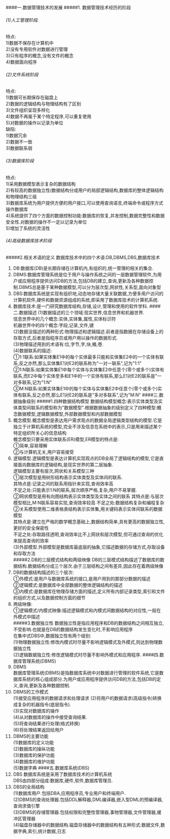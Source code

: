 ####一.数据管理技术的发展
#####1. 数据管理技术经历的阶段  
###### (1)人工管理阶段.  
特点:  
1)数据不保存在计算机中  
2)没有专用软件对数据进行管理  
3)只有程序的概念,没有文件的概念  
4)数据面向程序
###### (2)文件系统阶段  
特点:  
1)数据可长期保存在磁盘上  
2)数据的逻辑结构与物理结构有了区别  
3)文件组织呈现多样化  
4)数据不再属于某个特定程序,可以重复使用  
5)对数据的操作以记录为单位  
缺陷:  
1)数据冗余  
2)数据不一致  
3)数据联系弱  
###### (3)数据库阶段
特点:  
1)采用数据模型表示复杂的数据结构  
2)有较高的数据独立性(数据结构分成用户的局部逻辑结构,数据库的整体逻辑结构和物理结构三级  
3)数据库系统为用户提供方便的用户接口,可以使用查询语言,终端命令或程序方式操作数据库  
4)系统提供了四个方面的数据控制功能:数据库的恢复,并发控制,数据完整性和数据安全性.对数据的操作不一定以记录为单位  
5)增加了系统的灵活性  
###### (4)高级数据库技术阶段
#####2.相关术语的定义
数据库技术中的四个术语:DB,DBMS,DBS,数据库技术  
1. DB:数据库(DB)是长期存储在计算机内,有组织的,统一管理的相关的集合.  
2. DBMS:数据库管理系统是位于用户与操作系统之间的一层数据管理软件,为用户或应用程序提供访问DB的方法,包括DB的建立,查询,更新及各种数据控制.DBMS总是基于某种数据模型,可以分为层次型,网状性,关系型,面向对象型  
3. DBS:数据库系统是实现有组织地,动态地存储大量关联数据,方便多用户访问的计算机软件,硬件和数据资源组成的系统,即采用了数据库技术的计算机系统.  
4. 数据库技术:是一门研究数据库结构,存储,设计,管理和使用的软件学科.
####二.数据描述
(1)数据描述的三个领域:现实世界,信息世界和机器世界.  
信息世界中的几个概念:实体,实体集,属性,实体标识符  
机器世界中的四个概念:字段,记录,文件,键  
(2)数据没描述的两种形式:物理描述和逻辑描述.前者是指数据在存储设备上的存取方式,后者是指程序员或用户用以操作的数据形式.  
(3)物理描述用到的术语有:位,字节,字,块,桶,卷.  
(4)数据联系的描述:  
①1:1联系:如果实体集E1中的每个实体最多只能和实体集E2中的一个实体有联系,反之亦然,那么实体集E1对E2的联系称为"一对一联系",记为"1:1"  
②1:N联系:如果实体集E1中每个实体与实体集E2中任意个(零个或多个)实体有联系,而E2中每个实体至多和E1中的一个实体有联系,那么E1对E2的联系是"一对多联系,记为"1:N"  
③M:N联系:如果实体集E1中的每个实体与实体集E2中任意个(零个或多个)实体有联系,反之亦然,那么E1对E2的联系是"多对多联系",记为"M:N"
####三.数据抽象级别
#####1.四种数据结构模型
数据结构模型概念:表示实体类型及实体类型间联系的模型称为"数据模型".根据数据抽象的级别定义了四种模型:概念数据模型,逻辑数据模型,外部数据模型和内部数据模型  
1. 概念模型.概念模型是表达用户需求观点的数据全局逻辑类型结构的模型.它是独立于计算机系统的模型,完全不涉及信息在系统中的表示,只是用来描述某个特定组织所关心的信息结构  
概念模型只要采用实体联系(ER)模型,ER模型的特点是:  
①简单,容易理解  
②与计算机无关,用户容易接受  
2. 逻辑模型.逻辑模型是表达计算机实现观点的DB全局了逻辑结构的模型,它是直接面向数据库的逻辑结构,是现实世界的第二层抽象.  
逻辑模型主要有层次,网状和关系模型三种  
①层次模型是用树形结构表示实体类型及实体间的联系.  
其特点是:记录之间的联系用指针来实现,查询效率高  
不足之处:只能表示1:N的联系,层次顺序严格,复杂,用户不易掌握.  
②网状模型是用有向图结构表示实体类型及实体之间的联系
其特点是:与层次模型相比,M:N联系容易实现,查询效率较高
不足之处:数据结构复杂和编程复杂  
②关系模型使用二维表格表结构表示实体集,用关键码表示实体间联系的数据模型  
其特点是:建立在严格的数学概念基础上,数据结构简单,具有更高的数据独立性,更好的安全保密性  
不足之处:存取路径透明,查询效率比不上网状和层次模型,但可通过查询的优化来提高查询的效率  
(3)外部模型.外部模型是数据库最底层的抽象,它描述数据的存储方式,存取设备和存取方法  
#####2.DB的三层模式结构和两级映像
DB的三层模式结构描述了数据库的数据结构.数据结构分成三个层次.由于三层结构之间有差异,因此存在着两级映像
1. DB的数据结构描述的三个层次:  
①外模式:是用户与数据库系统的接口,是用户用到的那部分数据的描述  
②逻辑模式:是数据库中全部数据的整体逻辑结构的描述  
③内模式:是数据库在物理存储方面的描述,定义所有内部记录类型,索引和文件的组织方式,以及数据控制方面的细节  
2. 两级映像:  
①逻辑模式/内模式映像:描述逻辑模式和内模式间数据结构的对应性,一般在外模式中描述  
#####3.数据独立性
数据独立性是指应用程序和DB的数据结构之间相互独立,不受影响.也就是在DB的数据结构发生变化时,不影响应用程序  
在集中式DBS中,数据独立性有两个级别:  
(1)物理数据独立性:修改内模式时尽量不影响逻辑模式及外模式,则达到物理数据独立性  
(2)逻辑数据独立性:修改逻辑模式时尽量不影响外模式和应用程序.
####四.数据库管理系统(DBMS)
1. DBMS  
数据库管理系统(DBMS)是指数据库系统中对数据进行管理的软件系统,它是数据库系统的核心组成部分.为用户或应用程序提供访问DB的方法,包括DB的定义,查询,更新及各种数据控制.  
2. DBMS的工作模式  
(1)接受应用程序的数据请求和处理请求
(2)将用户的数据请求(高级指令)转换成复杂的机器指令(底层指令).  
(3)实现对数据库的操作  
(4)从对数据库的操作中接受查询结果.  
(5)将查询结果进行处理(格式转换)  
(6)将处理结果返回给用户  
3. DBMS的主要功能  
(1)数据库的定义功能  
(2)数据库的操纵功能  
(3)数据库的保护功能  
(4)数据库的维护功能  
(5)数据字典
####五.数据库系统(DBS)
1. DBS
数据库系统是采用了数据库技术的计算机系统  
DBS由四部分组成:数据库,硬件,软件,数据库管理员.
2. DBS的全局结构  
(1)数据库用户.包括DBA,应用程序员,专业用户和终端用户.  
(2)DBMS的查询处理器.包括DDL解释器,DML编译器,嵌入型DML的预编译器,查询求值引擎  
(3)DBMS的存储管理器.包括权限和完整性管理器,事物管理器,文件管理器,缓冲区管理器  
(4)磁盘存储器中的数据结构.磁盘存储器中的数据结构有五种形式:数据文件,数据字典,索引,统计数据,日志